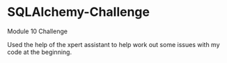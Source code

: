 # SQLAlchemy-Challenge
Module 10 Challenge

Used the help of the xpert assistant to help work out some issues with my code at the beginning.
